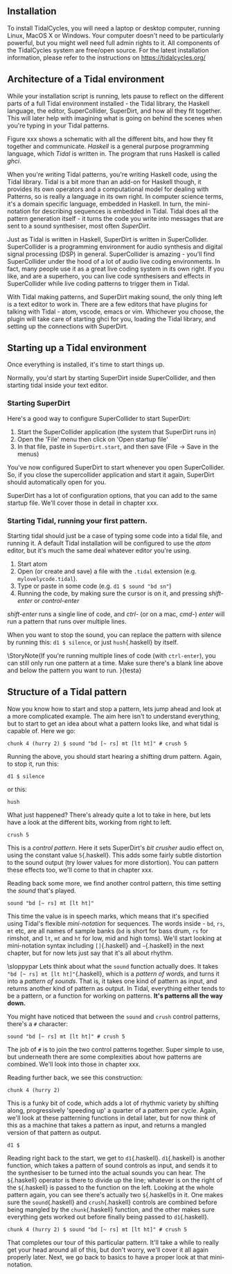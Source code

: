 ## Installation

To install TidalCycles, you will need a laptop or desktop computer,
running Linux, MacOS X or Windows. Your computer doesn't need to be
particularly powerful, but you might well need full admin rights to
it. All components of the TidalCycles system are free/open source. For
the latest installation information, please refer to the instructions
on https://tidalcycles.org/

## Architecture of a Tidal environment

While your installation script is running, lets pause to reflect on
the different parts of a full Tidal environment installed - the Tidal
library, the Haskell language, the editor, SuperCollider, SuperDirt,
and how all they fit together. This will later help with imagining
what is going on behind the scenes when you're typing in your Tidal
patterns.

Figure xxx shows a schematic with all the different bits, and how they
fit together and communicate. *Haskell* is a general purpose
programming language, which *Tidal* is written in. The program that
runs Haskell is called *ghci*. 

When you're writing Tidal patterns, you're writing Haskell code, using
the Tidal library. Tidal is a bit more than an add-on for Haskell
though, it provides its own operators and a computational model for
dealing with Patterns, so is really a language in its own right. In
computer science terms, it's a domain specific language, embedded in
Haskell. In turn, the mini-notation for describing sequences is
embedded in Tidal. Tidal does all the pattern generation itself - it
turns the code you write into messages that are sent to a sound
synthesiser, most often *SuperDirt*.

Just as Tidal is written in Haskell, SuperDirt is written in
SuperCollider. SuperCollider is a programming environment for audio
synthesis and digital signal processing (DSP) in
general. SuperCollider is amazing - you'll find SuperCollider under
the hood of a lot of audio live coding environments. In fact, many
people use it as a great live coding system in its own right. If you
like, and are a superhero, you can live code synthesisers and effects
in SuperCollider while live coding patterns to trigger them in Tidal.

With Tidal making patterns, and SuperDirt making sound, the only thing
left is a text editor to work in. There are a few editors that have
plugins for talking with Tidal - atom, vscode, emacs or vim. Whichever
you choose, the plugin will take care of starting ghci for you,
loading the Tidal library, and setting up the connections with
SuperDirt. 

## Starting up a Tidal environment

Once everything is installed, it's time to start things up.

Normally, you'd start by starting SuperDirt inside SuperCollider, and
then starting tidal inside your text editor. 

### Starting SuperDirt

Here's a good way to configure SuperCollider to start SuperDirt:

1. Start the SuperCollider application (the system that SuperDirt runs in)
2. Open the 'File' menu then click on 'Open startup file'
3. In that file, paste in `SuperDirt.start`, and then save (File -> Save in the menus)

You've now configured SuperDirt to start whenever you open
SuperCollider. So, if you close the supercollider application and
start it again, SuperDirt should automatically open for you.

SuperDirt has a lot of configuration options, that you can add to the
same startup file. We'll cover those in detail in chapter xxx.

### Starting Tidal, running your first pattern.

Starting tidal should just be a case of typing some code into a tidal
file, and running it. A default Tidal installation will be configured
to use the *atom* editor, but it's much the same deal whatever editor
you're using.

1. Start atom
2. Open (or create and save) a file with the `.tidal` extension (e.g. `mylovelycode.tidal`).
3. Type or paste in some code (e.g. `d1 $ sound "bd sn"`)
4. Running the code, by making sure the cursor is on it, and pressing
   *shift-enter* or *control-enter*

*shift-enter* runs a single line of code, and *ctrl-* (or on a mac,
*cmd-*) *enter* will run a pattern that runs over multiple lines.

When you want to stop the sound, you can replace the pattern with
silence by running this: `d1 $ silence`, or just `hush`{.haskell} by itself.

\StoryNote{If you're running multiple lines of code (with
`ctrl-enter`), you can still only run one pattern at a time. Make sure
there's a blank line above and below the pattern you want to run.
}{testa}

## Structure of a Tidal pattern

Now you know how to start and stop a pattern, lets jump ahead and look
at a more complicated example. The aim here isn't to understand
everything, but to start to get an idea about what a pattern looks
like, and what tidal is capable of. Here we go:

```{.haskell render="audio" prefix="d1 $ "}
chunk 4 (hurry 2) $ sound "bd [~ rs] mt [lt ht]" # crush 5
```

Running the above, you should start hearing a shifting drum
pattern. Again, to stop it, run this:

```{.haskell}
d1 $ silence
```

or this:

```{.haskell}
hush
```

What just happened? There's already quite a lot to take in here, but
lets have a look at the different bits, working from right to left.

```{.haskell}
crush 5
```

This is a *control pattern*. Here it sets SuperDirt's *bit crusher*
audio effect on, using the constant value `5`{.haskell}. This adds some fairly
subtle distortion to the sound output (try lower values for more
distortion). You can pattern these effects too, we'll come to that in
chapter xxx.

Reading back some more, we find another control pattern, this time
setting the *sound* that's played.

```{.haskell}
sound "bd [~ rs] mt [lt ht]"
```

This time the value is in speech marks, which means that it's
specified using Tidal's flexible *mini-notation* for sequences. The
words inside - `bd`, `rs`, `mt` etc, are all names of sample banks
(`bd` is short for bass drum, `rs` for rimshot, and `lt`, `mt` and
`ht` for low, mid and high toms). We'll start looking at mini-notation
syntax including `[]`{.haskell} and `~`{.haskell} in the next chapter, but for now lets
just say that it's all about rhythm.

\sloppypar
Lets think about what the `sound` function actually does. It takes
`"bd [~ rs] mt [lt ht]"`{.haskell}, which is a _pattern of words_, and turns it
into a _pattern of sounds_. That is, it takes one kind of pattern as
input, and returns another kind of pattern as output. In Tidal,
everything either tends to be a pattern, or a function for working on
patterns. **It's patterns all the way down.**

You might have noticed that between the `sound` and `crush` control
patterns, there's a `#` character:

```{.haskell}
sound "bd [~ rs] mt [lt ht]" # crush 5
```

The job of `#` is to join the two control patterns together. Super
simple to use, but underneath there are some complexities about how
patterns are combined. We'll look into those in chapter xxx.

Reading further back, we see this construction:

```{.haskell}
chunk 4 (hurry 2)
```

This is a funky bit of code, which adds a lot of rhythmic variety by
shifting along, progressively 'speeding up' a quarter of a pattern per
cycle. Again, we'll look at these patterning functions in detail
later, but for now think of this as a machine that takes a pattern as
input, and returns a mangled version of that pattern as output.

```{.haskell}
d1 $
```
Reading right back to the start, we get to `d1`{.haskell}. `d1`{.haskell} is another function, which takes a pattern of sound controls as input, and sends it to the synthesiser to be turned into the actual sounds
you can hear. The `$`{.haskell} operator is there to divide up the line; whatever is on the
right of the `$`{.haskell} is passed to the function on the left. Looking at the whole pattern again, you can see there's actually two `$`{.haskell}s in it. One makes sure the `sound`{.haskell} and `crush`{.haskell} controls are combined before being mangled by the `chunk`{.haskell} function, and the other makes sure everything gets worked out before finally being passed to `d1`{.haskell}.

```{.haskell render="audio" prefix="d1 $ "}
chunk 4 (hurry 2) $ sound "bd [~ rs] mt [lt ht]" # crush 5
```

That completes our tour of this particular pattern. It'll take a while
to really get your head around all of this, but don't worry, we'll
cover it all again properly later. Next, we go back to basics to have
a proper look at that mini-notation.

